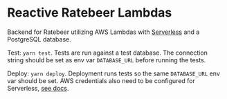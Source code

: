 # Reactive Ratebeer Lambdas

Backend for Ratebeer utilizing AWS Lambdas with [Serverless](https://github.com/serverless/serverless) and a PostgreSQL database.

Test: `yarn test`. Tests are run against a test database. The connection string should be set as env var `DATABASE_URL` before running the tests.

Deploy: `yarn deploy`. Deployment runs tests so the same `DATABASE_URL` env var should be set. AWS credentials also need to be configured for Serverless, [see docs](https://serverless.com/framework/docs/providers/aws/guide/credentials/).